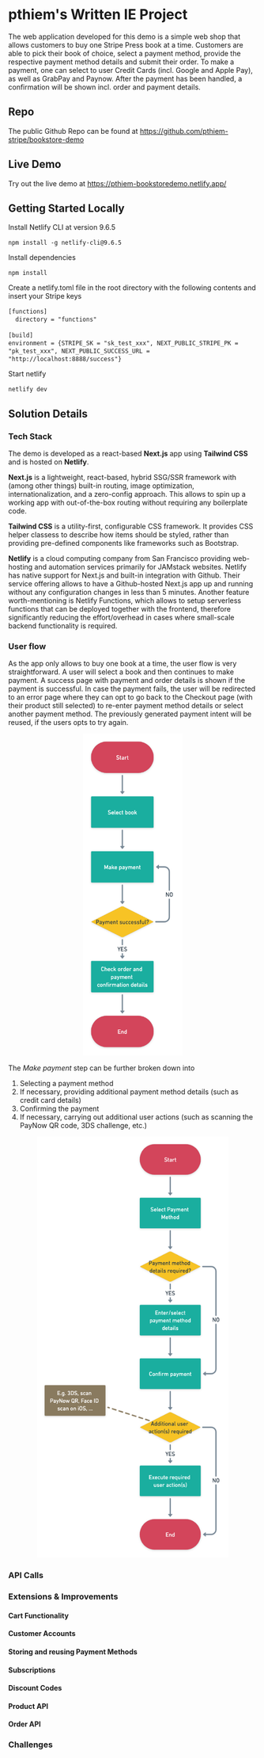 # pthiem's Written IE Project 
The web application developed for this demo is a simple web shop that allows customers to buy one Stripe Press book at a time. Customers are able to pick their book of choice, select a payment method, provide the respective payment method details and submit their order. To make a payment, one can select to user Credit Cards (incl. Google and Apple Pay), as well as GrabPay and Paynow. After the payment has been handled, a confirmation will be shown incl. order and payment details.  


## Repo
The public Github Repo can be found at https://github.com/pthiem-stripe/bookstore-demo

## Live Demo
Try out the live demo at https://pthiem-bookstoredemo.netlify.app/

## Getting Started Locally

Install Netlify CLI at version 9.6.5
```
npm install -g netlify-cli@9.6.5  
```


Install dependencies

```
npm install 
```

Create a netlify.toml file in the root directory with the following contents and insert your Stripe keys
```
[functions]
  directory = "functions"

[build]
environment = {STRIPE_SK = "sk_test_xxx", NEXT_PUBLIC_STRIPE_PK = "pk_test_xxx", NEXT_PUBLIC_SUCCESS_URL = "http://localhost:8888/success"}
```


Start netlify
```
netlify dev
```

## Solution Details

### Tech Stack
The demo is developed as a react-based **Next.js** app using **Tailwind CSS** and is hosted on **Netlify**. 

**Next.js** is a lightweight, react-based, hybrid SSG/SSR framework with (among other things) built-in routing, image optimization, internationalization, and a zero-config approach. This allows to spin up a working app with out-of-the-box routing without requiring any boilerplate code.   

**Tailwind CSS** is a utility-first, configurable CSS framework. It provides CSS helper classess to describe how items should be styled, rather than providing pre-defined components like frameworks such as Bootstrap.

**Netlify** is a cloud computing company from San Francisco providing web-hosting and automation services primarily for JAMstack websites. Netlify has native support for Next.js and built-in integration with Github. Their service offering allows to have a Github-hosted Next.js app up and running without any configuration changes in less than 5 minutes. Another feature worth-mentioning is Netlify Functions, which allows to setup serverless functions that can be deployed together with the frontend, therefore significantly reducing the effort/overhead in cases where small-scale backend functionality is required. 
### User flow
As the app only allows to buy one book at a time, the user flow is very straightforward. A user will select a book and then continues to make payment. A success page with payment and order details is shown if the payment is successful. In case the payment fails, the user will be redirected to an error page where they can opt to go back to the Checkout page  (with their product still selected) to re-enter payment method details or select another payment method. The previously generated payment intent will be reused, if the users opts to try again.

<p align="center">
<img src="./doc/userflow_overview.png" height="650px">
</p>

The *Make payment* step can be further broken down into 
1. Selecting a payment method
2. If necessary, providing additional payment method details (such as credit card details)
3. Confirming the payment
4. If necessary, carrying out additional user actions (such as scanning the PayNow QR code, 3DS challenge, etc.)

<p align="center">
<img src="./doc/userflow_makepayment.png" height="850px">
</p>


### API Calls



### Extensions & Improvements
#### Cart Functionality
#### Customer Accounts
#### Storing and reusing Payment Methods
#### Subscriptions
#### Discount Codes
#### Product API
#### Order API

### Challenges